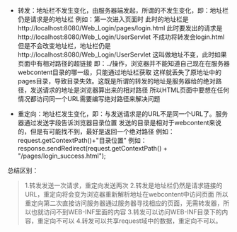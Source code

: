 - 转发：地址栏不发生变化，由服务器端发起，所谓的不发生变化，即：地址栏仍是请求是的地址栏
例如：第一次进入页面时 此时的地址栏是http://localhost:8080/Web_Login/pages/login.html
此时要发出的请求是http://localhost:8080/Web_Login/UserServlet 不成功将转发会login.html
但是不会改变地址栏，地址栏仍是http://localhost:8080/Web_Login/UserServlet
这叫做地址不变，此时如果页面中有相对路径的超链接 即：../操作，浏览器并不能知道自己现在在服务器webcontent目录的哪一级，只能通过地址栏获取
这样就丢失了原地址中的pages目录，导致目录失效。这既是所谓的转发的地址是服务器给的绝对路径，发送请求的地址是浏览器算出来的相对路径
所以HTML页面中要想在任何情况都访问同一个URL需要编写绝对路径来解决问题

- 重定向：地址栏发生变化，即：与发送请求是的URL不是同一个URL了。服务器通过发送字段告诉浏览器目录位置
            发送的目录是相对于webcontent来说的，但是有可能找不到，最好是返回一个绝对路径
            例如：request.getContextPath()+"目录位置"  例如：response.sendRedirect(request.getContextPath() + "/pages/login_success.html");

总结区别：
> 1.转发发送一次请求，重定向发送两次
> 2.转发是地址栏仍然是请求链接的URL，重定向将会变为浏览器重新解析地址在webcontent中访问页面
>    所以重定向第二次直接访问服务器通过服务器寻找相应的页面，无需转发器，所以也就访问不到WEB-INF里面的内容
> 3.转发可以访问WEB-INF目录下的内容，重定向不可以
> 4.转发可以共享request域中的数据，重定向不可以。
